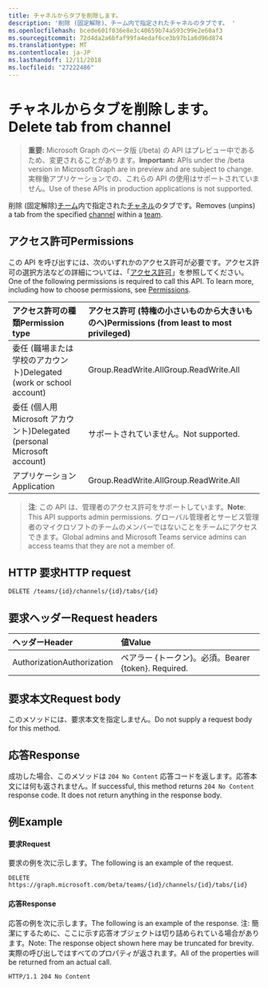 ```yaml
---
title: チャネルからタブを削除します。
description: '削除 (固定解除)、チーム内で指定されたチャネルのタブです。 '
ms.openlocfilehash: bcede601f036e8e3c40659b74a593c99e2e60af3
ms.sourcegitcommit: 72d4da2a6bfaf99fa4edaf6ce3b97b1a6d96d874
ms.translationtype: MT
ms.contentlocale: ja-JP
ms.lasthandoff: 12/11/2018
ms.locfileid: "27222486"
---
```

# <a name="delete-tab-from-channel"></a><span data-ttu-id="6f656-103">チャネルからタブを削除します。</span><span class="sxs-lookup"><span data-stu-id="6f656-103">Delete tab from channel</span></span>

> <span data-ttu-id="6f656-104">**重要:** Microsoft Graph のベータ版 (/beta) の API はプレビュー中であるため、変更されることがあります。</span><span class="sxs-lookup"><span data-stu-id="6f656-104">**Important:** APIs under the /beta version in Microsoft Graph are in preview and are subject to change.</span></span> <span data-ttu-id="6f656-105">実稼働アプリケーションでの、これらの API の使用はサポートされていません。</span><span class="sxs-lookup"><span data-stu-id="6f656-105">Use of these APIs in production applications is not supported.</span></span>

<span data-ttu-id="6f656-106">削除 (固定解除)[チーム](../resources/team.md)内で指定された[チャネル](../resources/channel.md)のタブです。</span><span class="sxs-lookup"><span data-stu-id="6f656-106">Removes (unpins) a tab from the specified [channel](../resources/channel.md) within a [team](../resources/team.md).</span></span> 

## <a name="permissions"></a><span data-ttu-id="6f656-107">アクセス許可</span><span class="sxs-lookup"><span data-stu-id="6f656-107">Permissions</span></span>
<span data-ttu-id="6f656-p102">この API を呼び出すには、次のいずれかのアクセス許可が必要です。アクセス許可の選択方法などの詳細については、「[アクセス許可](/graph/permissions-reference)」を参照してください。</span><span class="sxs-lookup"><span data-stu-id="6f656-p102">One of the following permissions is required to call this API. To learn more, including how to choose permissions, see [Permissions](/graph/permissions-reference).</span></span>

|<span data-ttu-id="6f656-110">アクセス許可の種類</span><span class="sxs-lookup"><span data-stu-id="6f656-110">Permission type</span></span>      | <span data-ttu-id="6f656-111">アクセス許可 (特権の小さいものから大きいものへ)</span><span class="sxs-lookup"><span data-stu-id="6f656-111">Permissions (from least to most privileged)</span></span>              |
|:--------------------|:---------------------------------------------------------|
|<span data-ttu-id="6f656-112">委任 (職場または学校のアカウント)</span><span class="sxs-lookup"><span data-stu-id="6f656-112">Delegated (work or school account)</span></span> | <span data-ttu-id="6f656-113">Group.ReadWrite.All</span><span class="sxs-lookup"><span data-stu-id="6f656-113">Group.ReadWrite.All</span></span>    |
|<span data-ttu-id="6f656-114">委任 (個人用 Microsoft アカウント)</span><span class="sxs-lookup"><span data-stu-id="6f656-114">Delegated (personal Microsoft account)</span></span> | <span data-ttu-id="6f656-115">サポートされていません。</span><span class="sxs-lookup"><span data-stu-id="6f656-115">Not supported.</span></span>    |
|<span data-ttu-id="6f656-116">アプリケーション</span><span class="sxs-lookup"><span data-stu-id="6f656-116">Application</span></span> | <span data-ttu-id="6f656-117">Group.ReadWrite.All</span><span class="sxs-lookup"><span data-stu-id="6f656-117">Group.ReadWrite.All</span></span> |

> <span data-ttu-id="6f656-118">**注**: この API は、管理者のアクセス許可をサポートしています。</span><span class="sxs-lookup"><span data-stu-id="6f656-118">**Note**: This API supports admin permissions.</span></span> <span data-ttu-id="6f656-119">グローバル管理者とサービス管理者のマイクロソフトのチームのメンバーではないことをチームにアクセスできます。</span><span class="sxs-lookup"><span data-stu-id="6f656-119">Global admins and Microsoft Teams service admins can access teams that they are not a member of.</span></span>

## <a name="http-request"></a><span data-ttu-id="6f656-120">HTTP 要求</span><span class="sxs-lookup"><span data-stu-id="6f656-120">HTTP request</span></span>
<!-- { "blockType": "ignored" } -->
```http
DELETE /teams/{id}/channels/{id}/tabs/{id}
```

## <a name="request-headers"></a><span data-ttu-id="6f656-121">要求ヘッダー</span><span class="sxs-lookup"><span data-stu-id="6f656-121">Request headers</span></span>
| <span data-ttu-id="6f656-122">ヘッダー</span><span class="sxs-lookup"><span data-stu-id="6f656-122">Header</span></span>       | <span data-ttu-id="6f656-123">値</span><span class="sxs-lookup"><span data-stu-id="6f656-123">Value</span></span> |
|:---------------|:--------|
| <span data-ttu-id="6f656-124">Authorization</span><span class="sxs-lookup"><span data-stu-id="6f656-124">Authorization</span></span>  | <span data-ttu-id="6f656-p104">ベアラー {トークン}。必須。</span><span class="sxs-lookup"><span data-stu-id="6f656-p104">Bearer {token}. Required.</span></span>  |

## <a name="request-body"></a><span data-ttu-id="6f656-127">要求本文</span><span class="sxs-lookup"><span data-stu-id="6f656-127">Request body</span></span>
<span data-ttu-id="6f656-128">このメソッドには、要求本文を指定しません。</span><span class="sxs-lookup"><span data-stu-id="6f656-128">Do not supply a request body for this method.</span></span>

## <a name="response"></a><span data-ttu-id="6f656-129">応答</span><span class="sxs-lookup"><span data-stu-id="6f656-129">Response</span></span>

<span data-ttu-id="6f656-p105">成功した場合、このメソッドは `204 No Content` 応答コードを返します。応答本文には何も返されません。</span><span class="sxs-lookup"><span data-stu-id="6f656-p105">If successful, this method returns `204 No Content` response code. It does not return anything in the response body.</span></span>

## <a name="example"></a><span data-ttu-id="6f656-132">例</span><span class="sxs-lookup"><span data-stu-id="6f656-132">Example</span></span>
#### <a name="request"></a><span data-ttu-id="6f656-133">要求</span><span class="sxs-lookup"><span data-stu-id="6f656-133">Request</span></span>
<span data-ttu-id="6f656-134">要求の例を次に示します。</span><span class="sxs-lookup"><span data-stu-id="6f656-134">The following is an example of the request.</span></span>
<!-- {
  "blockType": "ignored",
  "name": "get_team"
}-->
```http
DELETE https://graph.microsoft.com/beta/teams/{id}/channels/{id}/tabs/{id}
```
#### <a name="response"></a><span data-ttu-id="6f656-135">応答</span><span class="sxs-lookup"><span data-stu-id="6f656-135">Response</span></span>
<span data-ttu-id="6f656-136">応答の例を次に示します。</span><span class="sxs-lookup"><span data-stu-id="6f656-136">The following is an example of the response.</span></span> <span data-ttu-id="6f656-137">注: 簡潔にするために、ここに示す応答オブジェクトは切り詰められている場合があります。</span><span class="sxs-lookup"><span data-stu-id="6f656-137">Note: The response object shown here may be truncated for brevity.</span></span> <span data-ttu-id="6f656-138">実際の呼び出しではすべてのプロパティが返されます。</span><span class="sxs-lookup"><span data-stu-id="6f656-138">All of the properties will be returned from an actual call.</span></span>
```http
HTTP/1.1 204 No Content
```

<!-- uuid: 8fcb5dbc-d5aa-4681-8e31-b001d5168d79
2015-10-25 14:57:30 UTC -->
<!-- {
  "type": "#page.annotation",
  "description": "Delete tab from channel",
  "keywords": "",
  "section": "documentation",
  "tocPath": ""
}-->
